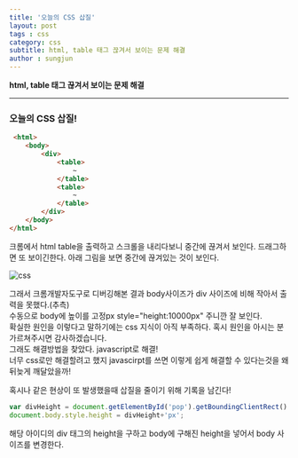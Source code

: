 ```yaml
---
title: '오늘의 CSS 삽질'  
layout: post  
tags : css
category: css
subtitle: html, table 태그 끊겨서 보이는 문제 해결
author : sungjun
---
```


**html, table 태그 끊겨서 보이는 문제 해결** 

---

### 오늘의 CSS 삽질!

``` html
 <html>
    <body>
        <div>
            <table>
                ~
            </table>
            <table>
                ~
            </table>
        </div>
    </body>
</html>
```

크롬에서 html table을 출력하고 스크롤을 내리다보니 중간에 끊겨서 보인다. 드래그하면 또 보이긴한다. 아래 그림을 보면 중간에 끊겨있는 것이 보인다.

![css](/assets/images/usingimages/css.png)

그래서 크롬개발자도구로 디버깅해본 결과 body사이즈가 div 사이즈에 비해 작아서 출력을 못했다.(추측)   
수동으로 body에 높이를 고정px style="height:10000px" 주니깐 잘 보인다.   
확실한 원인을 이렇다고 말하기에는 css 지식이 아직 부족하다. 혹시 원인을 아시는 분 가르쳐주시면 감사하겠습니다.   
그래도 해결방법을 찾았다. javascript로 해결!   
너무 css로만 해결할려고 했지 javascirpt를 쓰면 이렇게 쉽게 해결할 수 있다는것을 왜 뒤늦게 깨달았을까!   

혹시나 같은 현상이 또 발생했을때 삽질을 줄이기 위해 기록을 남긴다!   

```js
var divHeight = document.getElementById('pop').getBoundingClientRect().height;
document.body.style.height = divHeight+'px';
```

해당 아이디의 div 태그의 height을 구하고 body에 구해진 height을 넣어서 body 사이즈를 변경한다.
